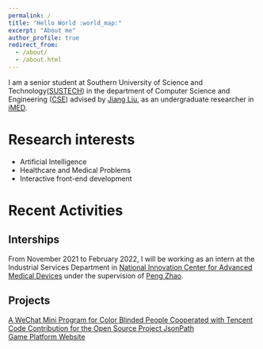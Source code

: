 ```yaml
---
permalink: /
title: "Hello World :world_map:"
excerpt: "About me"
author_profile: true
redirect_from: 
  - /about/
  - /about.html
---
```


I am a senior student at Southern University of Science and Technology([SUSTECH](https://www.sustech.edu.cn/)) in the department of Computer Science and Engineering ([CSE](http://cse.sustech.edu.cn/)) advised by [Jiang Liu](https://www.sustech.edu.cn/zh/faculties/liujiang.html), as an undergraduate researcher in [iMED](http://www.imed-lab.com/).

# Research interests
- Artificial Intelligence
- Healthcare and Medical Problems
- Interactive front-end development

# Recent Activities
## Interships
From November 2021 to February 2022, I will be working as an intern at the Industrial Services Department in [National Innovation Center for Advanced Medical Devices](http://nmed.org.cn/) under the supervision of [Peng Zhao](http://nmed.org.cn/Content/cxrc/kydw/2021-03/146450.html).
## Projects
[A WeChat Mini Program for Color Blinded People Cooperated with Tencent](https://github.com/CindyChow123/Multimedia_project_2021_spring)  
[Code Contribution for the Open Source Project JsonPath](https://github.com/json-path/JsonPath/pull/694)  
[Game Platform Website](https://github.com/CindyChow123/GameCenter_2020_fall_ooad)   

